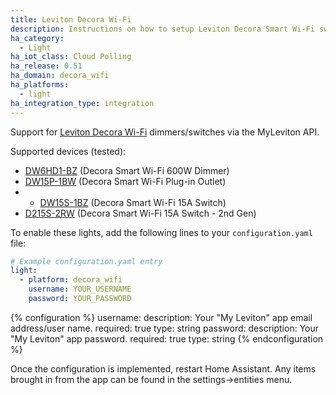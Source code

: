 ```yaml
---
title: Leviton Decora Wi-Fi
description: Instructions on how to setup Leviton Decora Smart Wi-Fi switches/dimmers within Home Assistant.
ha_category:
  - Light
ha_iot_class: Cloud Polling
ha_release: 0.51
ha_domain: decora_wifi
ha_platforms:
  - light
ha_integration_type: integration
---
```


Support for [Leviton Decora Wi-Fi](https://www.leviton.com/products/residential/automation-smart-home/decora-smart-all/decora-smart-with-wifi-technology) dimmers/switches via the MyLeviton API.

Supported devices (tested):

- [DW6HD1-BZ](https://www.leviton.com/products/dw6hd-1bz) (Decora Smart Wi-Fi 600W Dimmer)
- [DW15P-1BW](https://www.leviton.com/products/dw15p-1bw) (Decora Smart Wi-Fi Plug-in Outlet)
- - [DW15S-1BZ](https://www.leviton.com/products/dw15s-1bz) (Decora Smart Wi-Fi 15A Switch)
- [D215S-2RW](https://store.leviton.com/products/decora-smart-wi-fi-switch-2nd-gen-d215s-2rw) (Decora Smart Wi-Fi 15A Switch - 2nd Gen)

To enable these lights, add the following lines to your `configuration.yaml` file:

```yaml
# Example configuration.yaml entry
light:
  - platform: decora_wifi
    username: YOUR_USERNAME
    password: YOUR_PASSWORD
```

{% configuration %}
username:
  description: Your "My Leviton" app email address/user name.
  required: true
  type: string
password:
  description: Your "My Leviton" app password.
  required: true
  type: string
{% endconfiguration %}

Once the configuration is implemented, restart Home Assistant. Any items brought in from the app can be found in the settings->entities menu.
